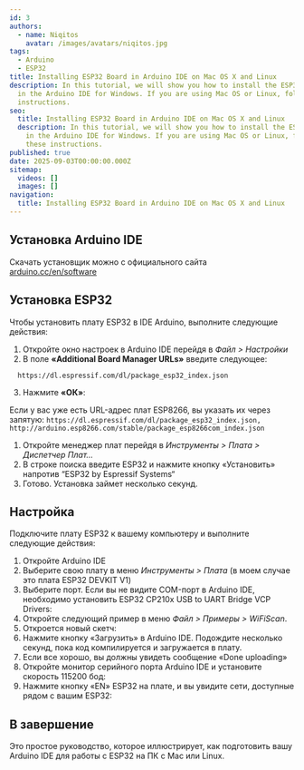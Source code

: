 ```yaml
---
id: 3
authors:
  - name: Niqitos
    avatar: /images/avatars/niqitos.jpg
tags:
  - Arduino
  - ESP32
title: Installing ESP32 Board in Arduino IDE on Mac OS X and Linux
description: In this tutorial, we will show you how to install the ESP32 board
  in the Arduino IDE for Windows. If you are using Mac OS or Linux, follow these
  instructions.
seo:
  title: Installing ESP32 Board in Arduino IDE on Mac OS X and Linux
  description: In this tutorial, we will show you how to install the ESP32 board
    in the Arduino IDE for Windows. If you are using Mac OS or Linux, follow
    these instructions.
published: true
date: 2025-09-03T00:00:00.000Z
sitemap:
  videos: []
  images: []
navigation:
  title: Installing ESP32 Board in Arduino IDE on Mac OS X and Linux
---
```


## Установка Arduino IDE

Скачать установщик можно с официального сайта [arduino.cc/en/software](https://www.arduino.cc/en/software)

## Установка ESP32

Чтобы установить плату ESP32 в IDE Arduino, выполните следующие действия:

1. Откройте окно настроек в Arduino IDE перейдя в *Файл > Настройки*
2. В поле **«Additional Board Manager URLs»** введите следующее:

```text
  https://dl.espressif.com/dl/package_esp32_index.json
```

3. Нажмите **«ОК»**:

Если у вас уже есть URL-адрес плат ESP8266, вы указать их через запятую: `https://dl.espressif.com/dl/package_esp32_index.json, http://arduino.esp8266.com/stable/package_esp8266com_index.json`

1. Откройте менеджер плат перейдя в *Инструменты > Плата > Диспетчер Плат…*
2. В строке поиска введите ESP32 и нажмите кнопку «Установить» напротив “ESP32 by Espressif Systems“
3. Готово. Установка займет несколько секунд.

## Настройка

Подключите плату ESP32 к вашему компьютеру и выполните следующие действия:

1. Откройте Arduino IDE
2. Выберите свою плату в меню *Инструменты > Плата* (в моем случае это плата ESP32 DEVKIT V1)
3. Выберите порт. Если вы не видите COM-порт в Arduino IDE, необходимо установить ESP32 CP210x USB to UART Bridge VCP Drivers:
4. Откройте следующий пример в меню *Файл > Примеры > WiFiScan*.
5. Откроется новый скетч:
6. Нажмите кнопку «Загрузить» в Arduino IDE. Подождите несколько секунд, пока код компилируется и загружается в плату.
7. Если все хорошо, вы должны увидеть сообщение «Done uploading»
8. Откройте монитор серийного порта Arduino IDE и установите скорость 115200 бод:
9. Нажмите кнопку «EN» ESP32 на плате, и вы увидите сети, доступные рядом с вашим ESP32:

## В завершение

Это простое руководство, которое иллюстрирует, как подготовить вашу Arduino IDE для работы с ESP32 на ПК с Mac или Linux.
